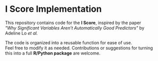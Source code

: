 # I Score Implementation

This repository contains code for the **I Score**, inspired by the paper  
*"Why Significant Variables Aren’t Automatically Good Predictors"* by Adeline Lo *et al.*

The code is organized into a reusable function for ease of use.  
Feel free to modify it as needed. Contributions or suggestions for turning this into a full **R/Python package** are welcome.
